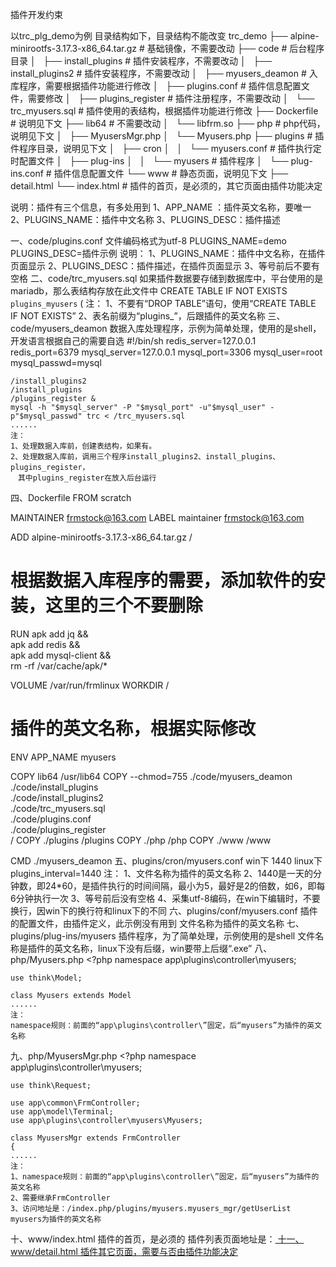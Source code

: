 插件开发约束


以trc_plg_demo为例
目录结构如下，目录结构不能改变
trc_demo
  ├── alpine-minirootfs-3.17.3-x86_64.tar.gz	# 基础镜像，不需要改动
  ├── code										# 后台程序目录
  │   ├── install_plugins						# 插件安装程序，不需要改动
  │   ├── install_plugins2						# 插件安装程序，不需要改动
  │   ├── myusers_deamon						# 入库程序，需要根据插件功能进行修改
  │   ├── plugins.conf							# 插件信息配置文件，需要修改
  │   ├── plugins_register						# 插件注册程序，不需要改动
  │   └── trc_myusers.sql						# 插件使用的表结构，根据插件功能进行修改
  ├── Dockerfile								# 说明见下文
  ├── lib64										# 不需要改动
  │   └── libfrm.so
  ├── php										# php代码，说明见下文
  │   ├── MyusersMgr.php
  │   └── Myusers.php
  ├── plugins									# 插件程序目录，说明见下文
  │   ├── cron
  │   │   └── myusers.conf						# 插件执行定时配置文件
  │   ├── plug-ins
  │   │   └── myusers							# 插件程序
  │   └── plug-ins.conf							# 插件信息配置文件
  └── www										# 静态页面，说明见下文
      ├── detail.html
      └── index.html							# 插件的首页，是必须的，其它页面由插件功能决定
  

说明：插件有三个信息，有多处用到
1、APP_NAME	   ：插件英文名称，要唯一
2、PLUGINS_NAME：插件中文名称
3、PLUGINS_DESC：插件描述

一、code/plugins.conf
	文件编码格式为utf-8
	PLUGINS_NAME=demo
	PLUGINS_DESC=插件示例
	说明：
	1、PLUGINS_NAME：插件中文名称，在插件页面显示
	2、PLUGINS_DESC：插件描述，在插件页面显示
	3、等号前后不要有空格
二、code/trc_myusers.sql
	如果插件数据要存储到数据库中，平台使用的是mariadb，那么表结构存放在此文件中
	CREATE TABLE IF NOT EXISTS `plugins_myusers`  (
	注：
	1、不要有“DROP TABLE”语句，使用“CREATE TABLE IF NOT EXISTS”
	2、表名前缀为“plugins_”，后跟插件的英文名称
三、code/myusers_deamon
	数据入库处理程序，示例为简单处理，使用的是shell，开发语言根据自己的需要自选
	#!/bin/sh
	redis_server=127.0.0.1
	redis_port=6379
	mysql_server=127.0.0.1
	mysql_port=3306
	mysql_user=root
	mysql_passwd=mysql
	
	/install_plugins2
	/install_plugins
	/plugins_register &
	mysql -h "$mysql_server" -P "$mysql_port" -u"$mysql_user" -p"$mysql_passwd" trc < /trc_myusers.sql
	......
	注：
	1、处理数据入库前，创建表结构，如果有。
	2、处理数据入库前，调用三个程序install_plugins2、install_plugins、plugins_register，
	　其中plugins_register在放入后台运行
四、Dockerfile
FROM scratch

MAINTAINER frmstock@163.com
LABEL maintainer frmstock@163.com

ADD alpine-minirootfs-3.17.3-x86_64.tar.gz /
# 根据数据入库程序的需要，添加软件的安装，这里的三个不要删除
RUN apk add jq && \
    apk add redis && \
    apk add mysql-client && \
    rm -rf /var/cache/apk/*

VOLUME /var/run/frmlinux
WORKDIR /

# 插件的英文名称，根据实际修改
ENV APP_NAME myusers

COPY lib64 /usr/lib64
COPY --chmod=755 ./code/myusers_deamon \
                 ./code/install_plugins \
				 ./code/install_plugins2 \
				 ./code/trc_myusers.sql \
				 ./code/plugins.conf \
				 ./code/plugins_register \
				 /
COPY ./plugins /plugins
COPY ./php /php
COPY ./www /www

CMD ./myusers_deamon
五、plugins/cron/myusers.conf
	win下
	1440
	linux下
	plugins_interval=1440
	注：
	1、文件名称为插件的英文名称
	2、1440是一天的分钟数，即24*60，是插件执行的时间间隔，最小为5，最好是2的倍数，如6，即每6分钟执行一次
	3、等号前后没有空格
	4、采集utf-8编码，在win下编辑时，不要换行，因win下的换行符和linux下的不同
六、plugins/conf/myusers.conf
	插件的配置文件，由插件定义，此示例没有用到
	文件名称为插件的英文名称
七、plugins/plug-ins/myusers
	插件程序，为了简单处理，示例使用的是shell
	文件名称是插件的英文名称，linux下没有后缀，win要带上后缀“.exe”
八、php/Myusers.php
	<?php
	namespace app\plugins\controller\myusers;
	
	use think\Model;
	
	class Myusers extends Model
	......
	注：
	namespace规则：前面的“app\plugins\controller\”固定，后“myusers”为插件的英文名称
九、php/MyusersMgr.php
	<?php
	namespace app\plugins\controller\myusers;
	
	use think\Request;
	
	use app\common\FrmController;
	use app\model\Terminal;
	use app\plugins\controller\myusers\Myusers;
	
	class MyusersMgr extends FrmController
	{
	......   
	注：
	1、namespace规则：前面的“app\plugins\controller\”固定，后“myusers”为插件的英文名称
	2、需要继承FrmController
	3、访问地址是：/index.php/plugins/myusers.myusers_mgr/getUserList　myusers为插件的英文名称
十、www/index.html
	插件的首页，是必须的
	插件列表页面地址是：<a href="/plugins.html">
十一、www/detail.html
	插件其它页面，需要与否由插件功能决定

